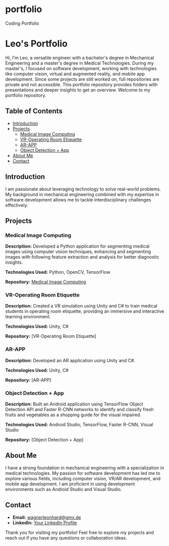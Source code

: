 # portfolio
Coding Portfolio

# Leo's Portfolio

Hi, I'm Leo, a versatile engineer with a bachelor's degree in Mechanical Engineering and a master's degree in Medical Technologies. During my master's, I focused on software development, working with technologies like computer vision, virtual and augmented reality, and mobile app development. Since some projects are still worked on, full repositories are private and not accessible. This portfolio repository provides folders with presentations and deeper insights to get an overview.
Welcome to my portfolio repository.

## Table of Contents
- [Introduction](#introduction)
- [Projects](#projects)
  - [Medical Image Computing](#medical-image-computing)
  - [VR-Operating Room Etiquette](#vr-operating-room-etiquette)
  - [AR-APP](#ar-app)
  - [Object Detection + App](#object-detection--app)
- [About Me](#about-me)
- [Contact](#contact)

## Introduction

I am passionate about leveraging technology to solve real-world problems. My background in mechanical engineering combined with my expertise in software development allows me to tackle interdisciplinary challenges effectively.

## Projects

### Medical Image Computing

**Description:** Developed a Python application for segmenting medical images using computer vision techniques, enhancing and segmenting images with following feature extraction and analysis for better diagnostic insights.

**Technologies Used:** Python, OpenCV, TensorFlow

**Repository:** [Medical Image Computing](link_to_medical_image_computing_repository)

### VR-Operating Room Etiquette

**Description:** Created a VR simulation using Unity and C# to train medical students in operating room etiquette, providing an immersive and interactive learning environment.

**Technologies Used:** Unity, C#

**Repository:** [VR-Operating Room Etiquette]

### AR-APP

**Description:** Developed an AR application using Unity and C#.

**Technologies Used:** Unity, C#

**Repository:** [AR-APP]

### Object Detection + App

**Description:** Built an Android application using TensorFlow Object Detection API and Faster R-CNN networks to identify and classify fresh fruits and vegetables as a shopping guide for the visual impaired.

**Technologies Used:** Android Studio, TensorFlow, Faster R-CNN, Visual Studio

**Repository:** [Object Detection + App]

## About Me

I have a strong foundation in mechanical engineering with a specialization in medical technologies. My passion for software development has led me to explore various fields, including computer vision, VR/AR development, and mobile app development. I am proficient in using development environments such as Android Studio and Visual Studio.

## Contact

- **Email:** [wagnerleonhard@gmx.de](mailto:wagnerleonhard@gmx.de)
- **LinkedIn:** [Your LinkedIn Profile](https://www.linkedin.com/in/leonhard-wagner-9b53a91a2/?trk=opento_sprofile_goalscard)

Thank you for visiting my portfolio! Feel free to explore my projects and reach out if you have any questions or collaboration ideas.

